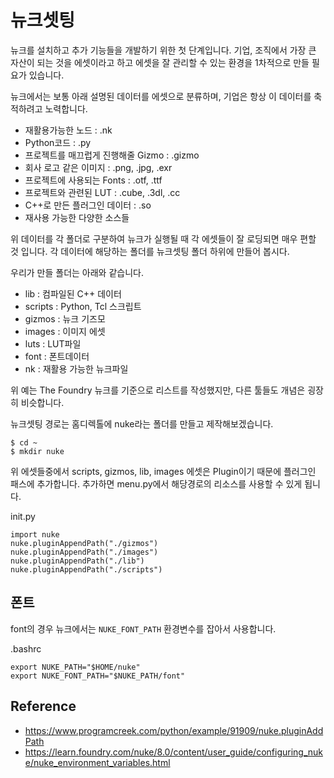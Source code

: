# 뉴크셋팅

뉴크를 설치하고 추가 기능들을 개발하기 위한 첫 단계입니다.
기업, 조직에서 가장 큰 자산이 되는 것을 에셋이라고 하고 에셋을 잘 관리할 수 있는 환경을 1차적으로 만들 필요가 있습니다.

뉴크에서는 보통 아래 설명된 데이터를 에셋으로 분류하며, 기업은 항상 이 데이터를 축적하려고 노력합니다.

- 재활용가능한 노드 : .nk
- Python코드 : .py
- 프로젝트를 매끄럽게 진행해줄 Gizmo : .gizmo
- 회사 로고 같은 이미지 : .png, .jpg, .exr
- 프로젝트에 사용되는 Fonts : .otf, .ttf
- 프로젝트와 관련된 LUT : .cube, .3dl, .cc
- C++로 만든 플러그인 데이터 : .so
- 재사용 가능한 다양한 소스들

위 데이터를 각 폴더로 구분하여 뉴크가 실행될 때 각 에셋들이 잘 로딩되면 매우 편할 것 입니다.
각 데이터에 해당하는 폴더를 뉴크셋팅 폴더 하위에 만들어 봅시다.

우리가 만들 폴더는 아래와 같습니다.

- lib : 컴파일된 C++ 데이터
- scripts : Python, Tcl 스크립트
- gizmos : 뉴크 기즈모
- images : 이미지 에셋
- luts : LUT파일
- font : 폰트데이터
- nk : 재활용 가능한 뉴크파일

위 예는 The Foundry 뉴크를 기준으로 리스트를 작성했지만,
다른 툴들도 개념은 굉장히 비슷합니다.

뉴크셋팅 경로는 홈디렉톨에 nuke라는 폴더를 만들고 제작해보겠습니다.
```
$ cd ~
$ mkdir nuke
```

위 에셋들중에서 scripts, gizmos, lib, images 에셋은 Plugin이기 때문에 플러그인 패스에 추가합니다.
추가하면 menu.py에서 해당경로의 리소스를 사용할 수 있게 됩니다.

init.py
```
import nuke
nuke.pluginAppendPath("./gizmos")
nuke.pluginAppendPath("./images")
nuke.pluginAppendPath("./lib")
nuke.pluginAppendPath("./scripts")
```

## 폰트
font의 경우 뉴크에서는 `NUKE_FONT_PATH` 환경변수를 잡아서 사용합니다.

.bashrc
```
export NUKE_PATH="$HOME/nuke"
export NUKE_FONT_PATH="$NUKE_PATH/font"
```

## Reference
- https://www.programcreek.com/python/example/91909/nuke.pluginAddPath
- https://learn.foundry.com/nuke/8.0/content/user_guide/configuring_nuke/nuke_environment_variables.html
